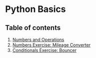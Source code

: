 # Python Basics

## Table of contents

1. [Numbers and Operations](./numbers.ipynb)
1. [Numbers Exercise: Mileage Converter](./mileage.py)
1. [Conditionals Exercise: Bouncer](./bouncer.py)
